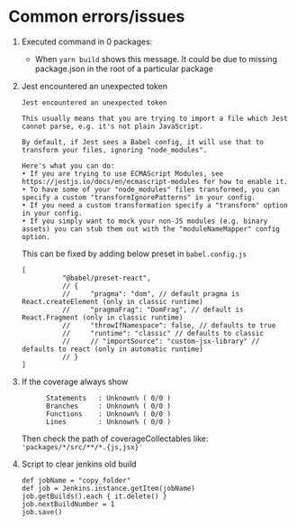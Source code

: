 # Common errors/issues

1. Executed command in 0 packages:
      - When `yarn build` shows this message. It could be due to missing package.json in the root of a particular package

2. Jest encountered an unexpected token
      ```
      Jest encountered an unexpected token

    This usually means that you are trying to import a file which Jest cannot parse, e.g. it's not plain JavaScript.

    By default, if Jest sees a Babel config, it will use that to transform your files, ignoring "node_modules".

    Here's what you can do:
     • If you are trying to use ECMAScript Modules, see https://jestjs.io/docs/en/ecmascript-modules for how to enable it.
     • To have some of your "node_modules" files transformed, you can specify a custom "transformIgnorePatterns" in your config.
     • If you need a custom transformation specify a "transform" option in your config.
     • If you simply want to mock your non-JS modules (e.g. binary assets) you can stub them out with the "moduleNameMapper" config option.
      ```
      This can be fixed by adding below preset in `babel.config.js`

      ```
      [
                "@babel/preset-react",
                // {
                //     "pragma": "dom", // default pragma is React.createElement (only in classic runtime)
                //     "pragmaFrag": "DomFrag", // default is React.Fragment (only in classic runtime)
                //     "throwIfNamespace": false, // defaults to true
                //     "runtime": "classic" // defaults to classic
                //     // "importSource": "custom-jsx-library" // defaults to react (only in automatic runtime)
                // }
      ]
      ```
3. If the coverage always show 
      ```
            Statements   : Unknown% ( 0/0 )
            Branches     : Unknown% ( 0/0 )
            Functions    : Unknown% ( 0/0 )
            Lines        : Unknown% ( 0/0 )
      ```
      Then check the path of coverageCollectables like: `'packages/*/src/**/*.{js,jsx}'`

4. Script to clear jenkins old build
      ```
      def jobName = "copy_folder"
      def job = Jenkins.instance.getItem(jobName)
      job.getBuilds().each { it.delete() }
      job.nextBuildNumber = 1
      job.save()
      ```